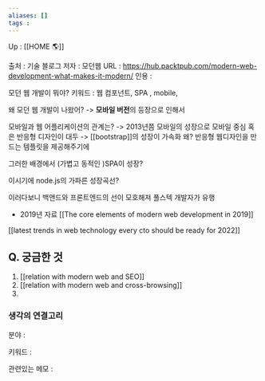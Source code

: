 ```yaml
---
aliases: []
tags : 
---
```

Up : [[HOME 🌎]]

출처 : 기술 블로그 
저자 : 모던웹 
URL :  https://hub.packtpub.com/modern-web-development-what-makes-it-modern/
인용 : 

모던 웹 개발이 뭐야? 
키워드 : 웹 컴포넌트, SPA , mobile, 

왜 모던 웹 개발이 나왔어? 
-> **모바일 버전**의 등장으로 인해서

모바일과 웹 어플리케이션의 관계는?
-> 2013년쯤 모바일의 성장으로 모바일 중심 혹은 반응형 디자인이 대두 
-> [[bootstrap]]의 성장이 가속화
왜? 반응형 웹디자인을 만드는 템플릿을 제공해주기에 

그러한 배경에서 (가볍고 동적인 )SPA이 성장? 

이시기에 node.js의 가파른 성장곡선? 

이러다보니 백앤드와 프론트엔드의 선이 모호해져 풀스텍 개발자가 유행 

- 2019년 자료
[[The core elements of modern web development in 2019]]

[[latest trends in web technology every cto should be ready for 2022]]




## Q. 궁금한 것 
1. [[relation with modern web and SEO]]
2. [[relation with modern web and cross-browsing]]
3. 









### 생각의 연결고리
분야 :

키워드 :

관련있는 메모 :
